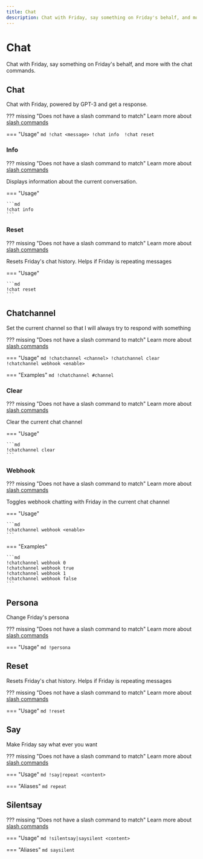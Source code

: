 ```yaml
---
title: Chat
description: Chat with Friday, say something on Friday's behalf, and more with the chat commands.
---
```

# Chat

Chat with Friday, say something on Friday's behalf, and more with the chat commands.

## Chat

Chat with Friday, powered by GPT-3 and get a response.

??? missing "Does not have a slash command to match"
	Learn more about [slash commands](/#slash-commands)

=== "Usage"
	```md
	!chat <message>
	!chat info 
	!chat reset 
	```

### Info

??? missing "Does not have a slash command to match"
	Learn more about [slash commands](/#slash-commands)

Displays information about the current conversation.

=== "Usage"

	```md
	!chat info 
	```

### Reset

??? missing "Does not have a slash command to match"
	Learn more about [slash commands](/#slash-commands)

Resets Friday's chat history. Helps if Friday is repeating messages

=== "Usage"

	```md
	!chat reset 
	```

## Chatchannel

Set the current channel so that I will always try to respond with something

??? missing "Does not have a slash command to match"
	Learn more about [slash commands](/#slash-commands)

=== "Usage"
	```md
	!chatchannel <channel>
	!chatchannel clear 
	!chatchannel webhook <enable>
	```

=== "Examples"
	```md
	!chatchannel #channel
	```

### Clear

??? missing "Does not have a slash command to match"
	Learn more about [slash commands](/#slash-commands)

Clear the current chat channel

=== "Usage"

	```md
	!chatchannel clear 
	```

### Webhook

??? missing "Does not have a slash command to match"
	Learn more about [slash commands](/#slash-commands)

Toggles webhook chatting with Friday in the current chat channel

=== "Usage"

	```md
	!chatchannel webhook <enable>
	```

=== "Examples"

	```md
	!chatchannel webhook 0
	!chatchannel webhook true
	!chatchannel webhook 1
	!chatchannel webhook false
	```

## Persona

Change Friday's persona

??? missing "Does not have a slash command to match"
	Learn more about [slash commands](/#slash-commands)

=== "Usage"
	```md
	!persona 
	```

## Reset

Resets Friday's chat history. Helps if Friday is repeating messages

??? missing "Does not have a slash command to match"
	Learn more about [slash commands](/#slash-commands)

=== "Usage"
	```md
	!reset 
	```

## Say

Make Friday say what ever you want

??? missing "Does not have a slash command to match"
	Learn more about [slash commands](/#slash-commands)

=== "Usage"
	```md
	!say|repeat <content>
	```

=== "Aliases"
	```md
	repeat
	```

## Silentsay

??? missing "Does not have a slash command to match"
	Learn more about [slash commands](/#slash-commands)

=== "Usage"
	```md
	!silentsay|saysilent <content>
	```

=== "Aliases"
	```md
	saysilent
	```

